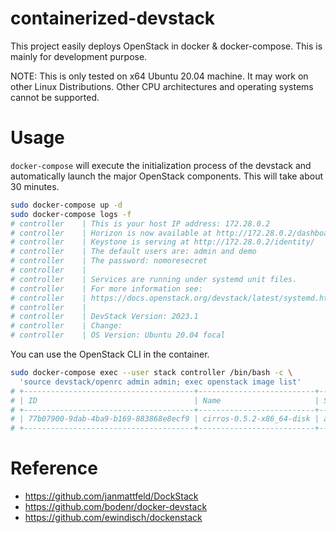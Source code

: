 # containerized-devstack

This project easily deploys OpenStack in docker & docker-compose.
This is mainly for development purpose.

NOTE: This is only tested on x64 Ubuntu 20.04 machine. It may work
on other Linux Distributions. Other CPU architectures and operating
systems cannot be supported.

# Usage

`docker-compose` will execute the initialization process of the
devstack and automatically launch the major OpenStack components.
This will take about 30 minutes.

```bash
sudo docker-compose up -d
sudo docker-compose logs -f
# controller    | This is your host IP address: 172.28.0.2
# controller    | Horizon is now available at http://172.28.0.2/dashboard
# controller    | Keystone is serving at http://172.28.0.2/identity/
# controller    | The default users are: admin and demo
# controller    | The password: nomoresecret
# controller    |
# controller    | Services are running under systemd unit files.
# controller    | For more information see:
# controller    | https://docs.openstack.org/devstack/latest/systemd.html
# controller    |
# controller    | DevStack Version: 2023.1
# controller    | Change:
# controller    | OS Version: Ubuntu 20.04 focal
```

You can use the OpenStack CLI in the container.

```bash
sudo docker-compose exec --user stack controller /bin/bash -c \
  'source devstack/openrc admin admin; exec openstack image list'
# +--------------------------------------+--------------------------+--------+
# | ID                                   | Name                     | Status |
# +--------------------------------------+--------------------------+--------+
# | 77b07900-9dab-4ba9-b169-883868e8ecf9 | cirros-0.5.2-x86_64-disk | active |
# +--------------------------------------+--------------------------+--------+
```

# Reference

- https://github.com/janmattfeld/DockStack
- https://github.com/bodenr/docker-devstack
- https://github.com/ewindisch/dockenstack
